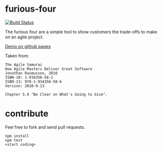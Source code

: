 # furious-four

[![Build Status](https://travis-ci.org/Basster/furious-four.svg?branch=master)](https://travis-ci.org/Basster/furious-four)

The furious four are a simple tool to show customers the trade-offs to make on an agile project.

[Demo on github pages](http://basster.github.io/furious-four/)

Taken from:

    The Agile Samurai
    How Agile Masters Deliver Great Software 
    Jonathan Rasmusson, 2010
    ISBN-10: 1-934356-58-1
    ISBN-13: 978-1-934356-58-6
    Version: 2010-9-13
    
    Chapter 5.4 "Be Clear on What's Going to Give".

# contribute
Feel free to fork and send pull requests.

    npm install
    npm test
    <start coding>
